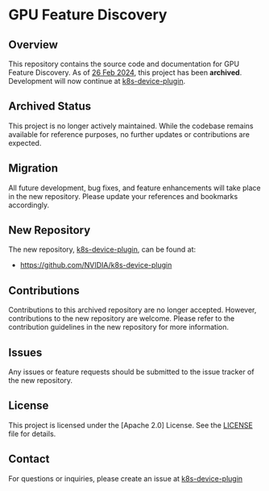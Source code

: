 # GPU Feature Discovery

## Overview

This repository contains the source code and documentation for GPU Feature Discovery. As of [26 Feb 2024](https://github.com/NVIDIA/k8s-device-plugin/releases/tag/v0.15.0-rc.1), this project has been **archived**. Development will now continue at [k8s-device-plugin](https://github.com/NVIDIA/k8s-device-plugin).

## Archived Status

This project is no longer actively maintained. While the codebase remains available for reference purposes, no further updates or contributions are expected.

## Migration

All future development, bug fixes, and feature enhancements will take place in the new repository. Please update your references and bookmarks accordingly. 

## New Repository

The new repository, [k8s-device-plugin](https://github.com/NVIDIA/k8s-device-plugin), can be found at:

- https://github.com/NVIDIA/k8s-device-plugin

## Contributions

Contributions to this archived repository are no longer accepted. However, contributions to the new repository are welcome. Please refer to the contribution guidelines in the new repository for more information.

## Issues

Any issues or feature requests should be submitted to the issue tracker of the new repository. 

## License

This project is licensed under the [Apache 2.0] License. See the [LICENSE](LICENSE) file for details.

## Contact

For questions or inquiries, please create an issue at [k8s-device-plugin](https://github.com/NVIDIA/k8s-device-plugin)
